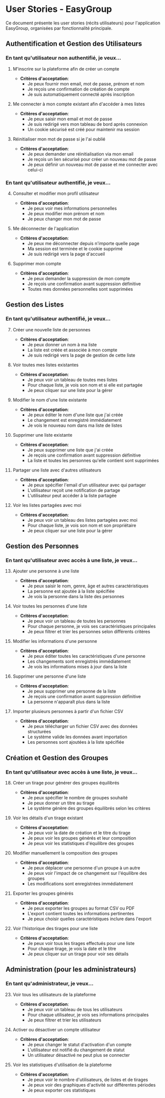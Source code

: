 # User Stories - EasyGroup

Ce document présente les user stories (récits utilisateurs) pour l'application EasyGroup, organisées par fonctionnalité principale.

## Authentification et Gestion des Utilisateurs

### En tant qu'utilisateur non authentifié, je veux...

1. M'inscrire sur la plateforme afin de créer un compte
   - **Critères d'acceptation**:
     - Je peux fournir mon email, mot de passe, prénom et nom
     - Je reçois une confirmation de création de compte
     - Je suis automatiquement connecté après inscription

2. Me connecter à mon compte existant afin d'accéder à mes listes
   - **Critères d'acceptation**:
     - Je peux saisir mon email et mot de passe
     - Je suis redirigé vers mon tableau de bord après connexion
     - Un cookie sécurisé est créé pour maintenir ma session

3. Réinitialiser mon mot de passe si je l'ai oublié
   - **Critères d'acceptation**:
     - Je peux demander une réinitialisation via mon email
     - Je reçois un lien sécurisé pour créer un nouveau mot de passe
     - Je peux définir un nouveau mot de passe et me connecter avec celui-ci

### En tant qu'utilisateur authentifié, je veux...

4. Consulter et modifier mon profil utilisateur
   - **Critères d'acceptation**:
     - Je peux voir mes informations personnelles
     - Je peux modifier mon prénom et nom
     - Je peux changer mon mot de passe

5. Me déconnecter de l'application
   - **Critères d'acceptation**:
     - Je peux me déconnecter depuis n'importe quelle page
     - Ma session est terminée et le cookie supprimé
     - Je suis redirigé vers la page d'accueil

6. Supprimer mon compte
   - **Critères d'acceptation**:
     - Je peux demander la suppression de mon compte
     - Je reçois une confirmation avant suppression définitive
     - Toutes mes données personnelles sont supprimées

## Gestion des Listes

### En tant qu'utilisateur authentifié, je veux...

7. Créer une nouvelle liste de personnes
   - **Critères d'acceptation**:
     - Je peux donner un nom à ma liste
     - La liste est créée et associée à mon compte
     - Je suis redirigé vers la page de gestion de cette liste

8. Voir toutes mes listes existantes
   - **Critères d'acceptation**:
     - Je peux voir un tableau de toutes mes listes
     - Pour chaque liste, je vois son nom et si elle est partagée
     - Je peux cliquer sur une liste pour la gérer

9. Modifier le nom d'une liste existante
   - **Critères d'acceptation**:
     - Je peux éditer le nom d'une liste que j'ai créée
     - Le changement est enregistré immédiatement
     - Je vois le nouveau nom dans ma liste de listes

10. Supprimer une liste existante
    - **Critères d'acceptation**:
      - Je peux supprimer une liste que j'ai créée
      - Je reçois une confirmation avant suppression définitive
      - La liste et toutes les personnes qu'elle contient sont supprimées

11. Partager une liste avec d'autres utilisateurs
    - **Critères d'acceptation**:
      - Je peux spécifier l'email d'un utilisateur avec qui partager
      - L'utilisateur reçoit une notification de partage
      - L'utilisateur peut accéder à la liste partagée

12. Voir les listes partagées avec moi
    - **Critères d'acceptation**:
      - Je peux voir un tableau des listes partagées avec moi
      - Pour chaque liste, je vois son nom et son propriétaire
      - Je peux cliquer sur une liste pour la gérer

## Gestion des Personnes

### En tant qu'utilisateur avec accès à une liste, je veux...

13. Ajouter une personne à une liste
    - **Critères d'acceptation**:
      - Je peux saisir le nom, genre, âge et autres caractéristiques
      - La personne est ajoutée à la liste spécifiée
      - Je vois la personne dans la liste des personnes

14. Voir toutes les personnes d'une liste
    - **Critères d'acceptation**:
      - Je peux voir un tableau de toutes les personnes
      - Pour chaque personne, je vois ses caractéristiques principales
      - Je peux filtrer et trier les personnes selon différents critères

15. Modifier les informations d'une personne
    - **Critères d'acceptation**:
      - Je peux éditer toutes les caractéristiques d'une personne
      - Les changements sont enregistrés immédiatement
      - Je vois les informations mises à jour dans la liste

16. Supprimer une personne d'une liste
    - **Critères d'acceptation**:
      - Je peux supprimer une personne de la liste
      - Je reçois une confirmation avant suppression définitive
      - La personne n'apparaît plus dans la liste

17. Importer plusieurs personnes à partir d'un fichier CSV
    - **Critères d'acceptation**:
      - Je peux télécharger un fichier CSV avec des données structurées
      - Le système valide les données avant importation
      - Les personnes sont ajoutées à la liste spécifiée

## Création et Gestion des Groupes

### En tant qu'utilisateur avec accès à une liste, je veux...

18. Créer un tirage pour générer des groupes équilibrés
    - **Critères d'acceptation**:
      - Je peux spécifier le nombre de groupes souhaité
      - Je peux donner un titre au tirage
      - Le système génère des groupes équilibrés selon les critères

19. Voir les détails d'un tirage existant
    - **Critères d'acceptation**:
      - Je peux voir la date de création et le titre du tirage
      - Je peux voir les groupes générés et leur composition
      - Je peux voir les statistiques d'équilibre des groupes

20. Modifier manuellement la composition des groupes
    - **Critères d'acceptation**:
      - Je peux déplacer une personne d'un groupe à un autre
      - Je peux voir l'impact de ce changement sur l'équilibre des groupes
      - Les modifications sont enregistrées immédiatement

21. Exporter les groupes générés
    - **Critères d'acceptation**:
      - Je peux exporter les groupes au format CSV ou PDF
      - L'export contient toutes les informations pertinentes
      - Je peux choisir quelles caractéristiques inclure dans l'export

22. Voir l'historique des tirages pour une liste
    - **Critères d'acceptation**:
      - Je peux voir tous les tirages effectués pour une liste
      - Pour chaque tirage, je vois la date et le titre
      - Je peux cliquer sur un tirage pour voir ses détails

## Administration (pour les administrateurs)

### En tant qu'administrateur, je veux...

23. Voir tous les utilisateurs de la plateforme
    - **Critères d'acceptation**:
      - Je peux voir un tableau de tous les utilisateurs
      - Pour chaque utilisateur, je vois ses informations principales
      - Je peux filtrer et trier les utilisateurs

24. Activer ou désactiver un compte utilisateur
    - **Critères d'acceptation**:
      - Je peux changer le statut d'activation d'un compte
      - L'utilisateur est notifié du changement de statut
      - Un utilisateur désactivé ne peut plus se connecter

25. Voir les statistiques d'utilisation de la plateforme
    - **Critères d'acceptation**:
      - Je peux voir le nombre d'utilisateurs, de listes et de tirages
      - Je peux voir des graphiques d'activité sur différentes périodes
      - Je peux exporter ces statistiques